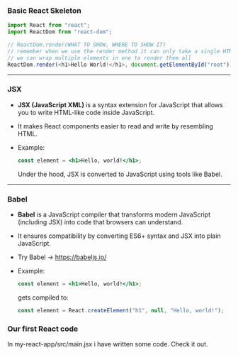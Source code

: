 ### Basic React Skeleton

```javascript
import React from "react";
import ReactDom from "react-dom";

// ReactDom.render(WHAT TO SHOW, WHERE TO SHOW IT)
// remember when we use the render method it can only take a single HTML element to render.
// we can wrap multiple elements in one to render them all
ReactDom.render(<h1>Hello World!</h1>, document.getElementById("root"));
```

---

### JSX
- **JSX (JavaScript XML)** is a syntax extension for JavaScript that allows you to write HTML-like code inside JavaScript.
- It makes React components easier to read and write by resembling HTML.
- Example:

  ```jsx
  const element = <h1>Hello, world!</h1>;
  ```
  Under the hood, JSX is converted to JavaScript using tools like Babel.

---

### Babel
- **Babel** is a JavaScript compiler that transforms modern JavaScript (including JSX) into code that browsers can understand.
- It ensures compatibility by converting ES6+ syntax and JSX into plain JavaScript.
- Try Babel -> https://babeljs.io/
- Example:

  ```jsx
  const element = <h1>Hello, world!</h1>;
  ```
  gets compiled to:

  ```javascript
  const element = React.createElement("h1", null, "Hello, world!");
  ```

### Our first React code

In my-react-app/src/main.jsx i have written some code. Check it out.